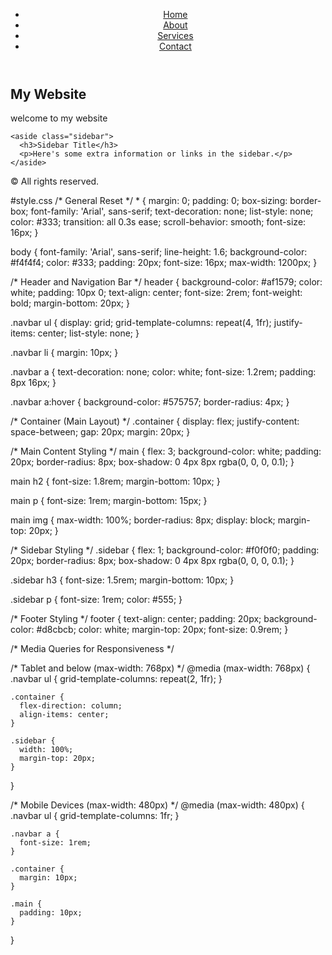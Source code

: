 <!DOCTYPE html>
<html lang="en">
<head>
  <meta charset="UTF-8">
  <meta name="viewport" content="width=device-width, initial-scale=1.0">
  <title>Webpage</title>
  <link rel="stylesheet" href="style.css">
</head>
<body>
  <header>
    <nav class="navbar">
      <ul>
        <li><a href="#">Home</a></li>
        <li><a href="#">About</a></li>
        <li><a href="#">Services</a></li>
        <li><a href="#">Contact</a></li>
      </ul>
    </nav>
  </header>

  <div class="container">
    <main>
      <h2>My Website</h2>
      <p>welcome to my website</p>
    </main>

    <aside class="sidebar">
      <h3>Sidebar Title</h3>
      <p>Here's some extra information or links in the sidebar.</p>
    </aside>
  </div>
  <footer>
    <p>&copy; All rights reserved.</p>
  </footer>
</body>
</html>
#style.css
/* General Reset */
* {
    margin: 0;
    padding: 0;
    box-sizing: border-box;
    font-family: 'Arial', sans-serif;
    text-decoration: none;
    list-style: none;
    color: #333;
    transition: all 0.3s ease;
    scroll-behavior: smooth;
    font-size: 16px;
}
    
  
  body {
    font-family: 'Arial', sans-serif;
    line-height: 1.6;
    background-color: #f4f4f4;
    color: #333;
    padding: 20px;
    font-size: 16px;
    max-width: 1200px;
  }
  
  /* Header and Navigation Bar */
  header {
    background-color: #af1579;
    color: white;
    padding: 10px 0;
    text-align: center;
    font-size: 2rem;
    font-weight: bold;
    margin-bottom: 20px;
  }
  
  .navbar ul {
    display: grid;
    grid-template-columns: repeat(4, 1fr);
    justify-items: center;
    list-style: none;
  }
  
  .navbar li {
    margin: 10px;
  }
  
  .navbar a {
    text-decoration: none;
    color: white;
    font-size: 1.2rem;
    padding: 8px 16px;
  }
  
  .navbar a:hover {
    background-color: #575757;
    border-radius: 4px;
  }
  
  /* Container (Main Layout) */
  .container {
    display: flex;
    justify-content: space-between;
    gap: 20px;
    margin: 20px;
  }
  
  /* Main Content Styling */
  main {
    flex: 3;
    background-color: white;
    padding: 20px;
    border-radius: 8px;
    box-shadow: 0 4px 8px rgba(0, 0, 0, 0.1);
  }
  
  main h2 {
    font-size: 1.8rem;
    margin-bottom: 10px;
  }
  
  main p {
    font-size: 1rem;
    margin-bottom: 15px;
  }
  
  main img {
    max-width: 100%;
    border-radius: 8px;
    display: block;
    margin-top: 20px;
  }
  
  /* Sidebar Styling */
  .sidebar {
    flex: 1;
    background-color: #f0f0f0;
    padding: 20px;
    border-radius: 8px;
    box-shadow: 0 4px 8px rgba(0, 0, 0, 0.1);
  }
  
  .sidebar h3 {
    font-size: 1.5rem;
    margin-bottom: 10px;
  }
  
  .sidebar p {
    font-size: 1rem;
    color: #555;
  }
  
  /* Footer Styling */
  footer {
    text-align: center;
    padding: 20px;
    background-color: #d8cbcb;
    color: white;
    margin-top: 20px;
    font-size: 0.9rem;
  }
  
  /* Media Queries for Responsiveness */
  
  /* Tablet and below (max-width: 768px) */
  @media (max-width: 768px) {
    .navbar ul {
      grid-template-columns: repeat(2, 1fr);
    }
  
    .container {
      flex-direction: column;
      align-items: center;
    }
  
    .sidebar {
      width: 100%;
      margin-top: 20px;
    }
  }
  
  /* Mobile Devices (max-width: 480px) */
  @media (max-width: 480px) {
    .navbar ul {
      grid-template-columns: 1fr;
    }
  
    .navbar a {
      font-size: 1rem;
    }
  
    .container {
      margin: 10px;
    }
  
    .main {
      padding: 10px;
    }
  }
  
